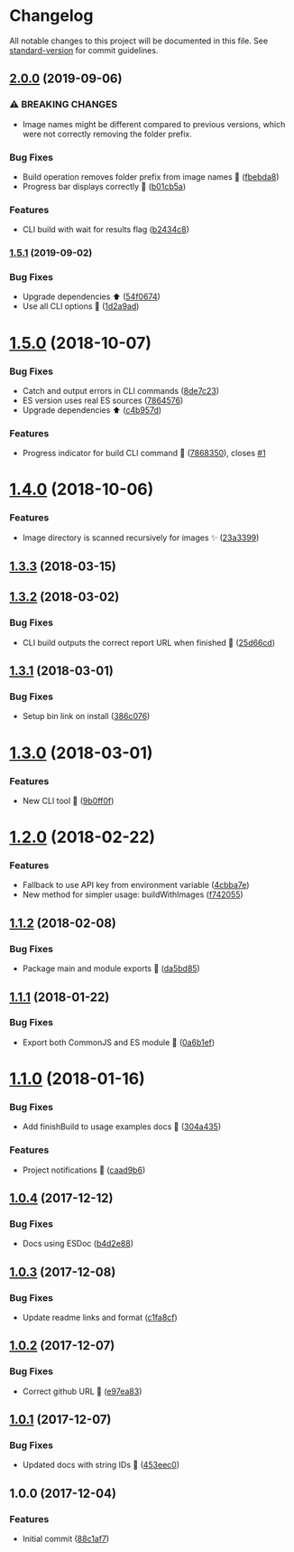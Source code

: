 # Changelog

All notable changes to this project will be documented in this file. See [standard-version](https://github.com/conventional-changelog/standard-version) for commit guidelines.

## [2.0.0](https://github.com/viswiz-io/viswiz-nodejs-sdk/compare/v1.5.1...v2.0.0) (2019-09-06)


### ⚠ BREAKING CHANGES

* Image names might be different compared to previous
versions, which were not correctly removing the folder prefix.

### Bug Fixes

* Build operation removes folder prefix from image names :bug: ([fbebda8](https://github.com/viswiz-io/viswiz-nodejs-sdk/commit/fbebda8))
* Progress bar displays correctly :bug: ([b01cb5a](https://github.com/viswiz-io/viswiz-nodejs-sdk/commit/b01cb5a))


### Features

* CLI build with wait for results flag ([b2434c8](https://github.com/viswiz-io/viswiz-nodejs-sdk/commit/b2434c8))

### [1.5.1](https://github.com/viswiz-io/viswiz-nodejs-sdk/compare/v1.5.0...v1.5.1) (2019-09-02)


### Bug Fixes

* Upgrade dependencies :arrow_up: ([54f0674](https://github.com/viswiz-io/viswiz-nodejs-sdk/commit/54f0674))
* Use all CLI options :bug: ([1d2a9ad](https://github.com/viswiz-io/viswiz-nodejs-sdk/commit/1d2a9ad))

<a name="1.5.0"></a>
# [1.5.0](https://github.com/viswiz-io/viswiz-nodejs-sdk/compare/v1.4.0...v1.5.0) (2018-10-07)


### Bug Fixes

* Catch and output errors in CLI commands ([8de7c23](https://github.com/viswiz-io/viswiz-nodejs-sdk/commit/8de7c23))
* ES version uses real ES sources ([7864576](https://github.com/viswiz-io/viswiz-nodejs-sdk/commit/7864576))
* Upgrade dependencies :arrow_up: ([c4b957d](https://github.com/viswiz-io/viswiz-nodejs-sdk/commit/c4b957d))


### Features

* Progress indicator for build CLI command :tada: ([7868350](https://github.com/viswiz-io/viswiz-nodejs-sdk/commit/7868350)), closes [#1](https://github.com/viswiz-io/viswiz-nodejs-sdk/issues/1)



<a name="1.4.0"></a>
# [1.4.0](https://github.com/viswiz-io/viswiz-nodejs-sdk/compare/v1.3.3...v1.4.0) (2018-10-06)


### Features

* Image directory is scanned recursively for images :sparkles: ([23a3399](https://github.com/viswiz-io/viswiz-nodejs-sdk/commit/23a3399))



<a name="1.3.3"></a>
## [1.3.3](https://github.com/viswiz-io/viswiz-nodejs-sdk/compare/v1.3.2...v1.3.3) (2018-03-15)



<a name="1.3.2"></a>
## [1.3.2](https://github.com/viswiz-io/viswiz-nodejs-sdk/compare/v1.3.1...v1.3.2) (2018-03-02)


### Bug Fixes

* CLI build outputs the correct report URL when finished :bug: ([25d66cd](https://github.com/viswiz-io/viswiz-nodejs-sdk/commit/25d66cd))



<a name="1.3.1"></a>
## [1.3.1](https://github.com/viswiz-io/viswiz-nodejs-sdk/compare/v1.3.0...v1.3.1) (2018-03-01)


### Bug Fixes

* Setup bin link on install ([386c076](https://github.com/viswiz-io/viswiz-nodejs-sdk/commit/386c076))



<a name="1.3.0"></a>
# [1.3.0](https://github.com/viswiz-io/viswiz-nodejs-sdk/compare/v1.2.0...v1.3.0) (2018-03-01)


### Features

* New CLI tool :rocket: ([9b0ff0f](https://github.com/viswiz-io/viswiz-nodejs-sdk/commit/9b0ff0f))



<a name="1.2.0"></a>
# [1.2.0](https://github.com/viswiz-io/viswiz-nodejs-sdk/compare/v1.1.2...v1.2.0) (2018-02-22)


### Features

* Fallback to use API key from environment variable ([4cbba7e](https://github.com/viswiz-io/viswiz-nodejs-sdk/commit/4cbba7e))
* New method for simpler usage: buildWithImages ([f742055](https://github.com/viswiz-io/viswiz-nodejs-sdk/commit/f742055))



<a name="1.1.2"></a>
## [1.1.2](https://github.com/viswiz-io/viswiz-nodejs-sdk/compare/v1.1.1...v1.1.2) (2018-02-08)


### Bug Fixes

* Package main and module exports :bug: ([da5bd85](https://github.com/viswiz-io/viswiz-nodejs-sdk/commit/da5bd85))



<a name="1.1.1"></a>
## [1.1.1](https://github.com/viswiz-io/viswiz-nodejs-sdk/compare/v1.1.0...v1.1.1) (2018-01-22)


### Bug Fixes

* Export both CommonJS and ES module :bug: ([0a6b1ef](https://github.com/viswiz-io/viswiz-nodejs-sdk/commit/0a6b1ef))



<a name="1.1.0"></a>
# [1.1.0](https://github.com/viswiz-io/viswiz-nodejs-sdk/compare/v1.0.4...v1.1.0) (2018-01-16)


### Bug Fixes

* Add finishBuild to usage examples docs :memo: ([304a435](https://github.com/viswiz-io/viswiz-nodejs-sdk/commit/304a435))


### Features

* Project notifications :tada: ([caad9b6](https://github.com/viswiz-io/viswiz-nodejs-sdk/commit/caad9b6))



<a name="1.0.4"></a>
## [1.0.4](https://github.com/viswiz-io/viswiz-nodejs-sdk/compare/v1.0.3...v1.0.4) (2017-12-12)


### Bug Fixes

* Docs using ESDoc ([b4d2e88](https://github.com/viswiz-io/viswiz-nodejs-sdk/commit/b4d2e88))



<a name="1.0.3"></a>
## [1.0.3](https://github.com/viswiz-io/viswiz-nodejs-sdk/compare/v1.0.2...v1.0.3) (2017-12-08)


### Bug Fixes

* Update readme links and format ([c1fa8cf](https://github.com/viswiz-io/viswiz-nodejs-sdk/commit/c1fa8cf))



<a name="1.0.2"></a>
## [1.0.2](https://github.com/viswiz-io/viswiz-nodejs-sdk/compare/v1.0.1...v1.0.2) (2017-12-07)


### Bug Fixes

* Correct github URL :bug: ([e97ea83](https://github.com/viswiz-io/viswiz-nodejs-sdk/commit/e97ea83))



<a name="1.0.1"></a>
## [1.0.1](https://github.com/viswiz-io/viswiz-nodejs-sdk/compare/v1.0.0...v1.0.1) (2017-12-07)


### Bug Fixes

* Updated docs with string IDs :twisted_rightwards_arrows: ([453eec0](https://github.com/viswiz-io/viswiz-nodejs-sdk/commit/453eec0))



<a name="1.0.0"></a>
## 1.0.0 (2017-12-04)


### Features

* Initial commit ([88c1af7](https://github.com/viswiz-io/viswiz-nodejs-sdk/commit/88c1af7))
